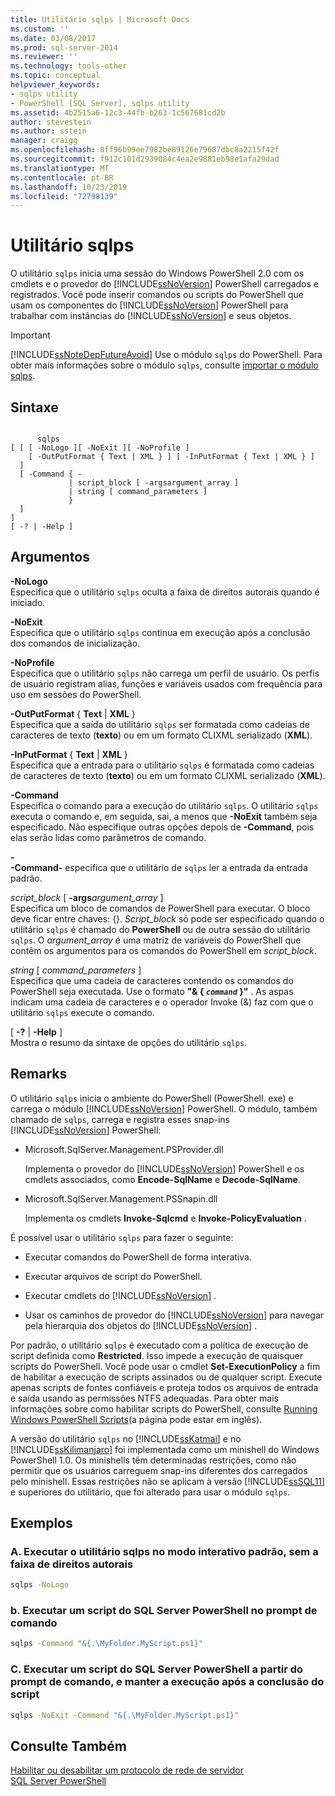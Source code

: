 ```yaml
---
title: Utilitário sqlps | Microsoft Docs
ms.custom: ''
ms.date: 03/08/2017
ms.prod: sql-server-2014
ms.reviewer: ''
ms.technology: tools-other
ms.topic: conceptual
helpviewer_keywords:
- sqlps utility
- PowerShell [SQL Server], sqlps utility
ms.assetid: 4b2515a6-12c3-44fb-b263-1c567681cd2b
author: stevestein
ms.author: sstein
manager: craigg
ms.openlocfilehash: 8ff96b99ee7982be89126e79687dbc8a2215f42f
ms.sourcegitcommit: f912c101d2939084c4ea2e9881eb98e1afa29dad
ms.translationtype: MT
ms.contentlocale: pt-BR
ms.lasthandoff: 10/23/2019
ms.locfileid: "72798139"
---
```

# <a name="sqlps-utility"></a>Utilitário sqlps
  O utilitário `sqlps` inicia uma sessão do Windows PowerShell 2.0 com os cmdlets e o provedor do [!INCLUDE[ssNoVersion](../includes/ssnoversion-md.md)] PowerShell carregados e registrados. Você pode inserir comandos ou scripts do PowerShell que usam os componentes do [!INCLUDE[ssNoVersion](../includes/ssnoversion-md.md)] PowerShell para trabalhar com instâncias do [!INCLUDE[ssNoVersion](../includes/ssnoversion-md.md)] e seus objetos.  
  
> [!IMPORTANT]  
>  [!INCLUDE[ssNoteDepFutureAvoid](../includes/ssnotedepfutureavoid-md.md)] Use o módulo `sqlps` do PowerShell. Para obter mais informações sobre o módulo `sqlps`, consulte [importar o módulo sqlps](../database-engine/import-the-sqlps-module.md).  
  
## <a name="syntax"></a>Sintaxe  
  
```  
  
      sqlps   
[ [ [ -NoLogo ][ -NoExit ][ -NoProfile ]  
    [ -OutPutFormat { Text | XML } ] [ -InPutFormat { Text | XML } ]  
  ]  
  [ -Command { -  
             | script_block [ -argsargument_array ]  
             | string [ command_parameters ]  
             }  
  ]  
]  
[ -? | -Help ]  
```  
  
## <a name="arguments"></a>Argumentos  
 **-NoLogo**  
 Especifica que o utilitário `sqlps` oculta a faixa de direitos autorais quando é iniciado.  
  
 **-NoExit**  
 Especifica que o utilitário `sqlps` continua em execução após a conclusão dos comandos de inicialização.  
  
 **-NoProfile**  
 Especifica que o utilitário `sqlps` não carrega um perfil de usuário. Os perfis de usuário registram alias, funções e variáveis usados com frequência para uso em sessões do PowerShell.  
  
 **-OutPutFormat** { **Text** | **XML** }  
 Especifica que a saída do utilitário `sqlps` ser formatada como cadeias de caracteres de texto (**texto**) ou em um formato CLIXML serializado (**XML**).  
  
 **-InPutFormat** { **Text** | **XML** }  
 Especifica que a entrada para o utilitário `sqlps` é formatada como cadeias de caracteres de texto (**texto**) ou em um formato CLIXML serializado (**XML**).  
  
 **-Command**  
 Especifica o comando para a execução do utilitário `sqlps`. O utilitário `sqlps` executa o comando e, em seguida, sai, a menos que **-NoExit** também seja especificado. Não especifique outras opções depois de **-Command**, pois elas serão lidas como parâmetros de comando.  
  
 **-**  
 **-Command-** especifica que o utilitário de `sqlps` ler a entrada da entrada padrão.  
  
 *script_block* [ **-args**_argument_array_ ]  
 Especifica um bloco de comandos de PowerShell para executar. O bloco deve ficar entre chaves: {}. *Script_block* só pode ser especificado quando o utilitário `sqlps` é chamado do **PowerShell** ou de outra sessão do utilitário `sqlps`. O *argument_array* é uma matriz de variáveis do PowerShell que contêm os argumentos para os comandos do PowerShell em *script_block*.  
  
 *string* [ *command_parameters* ]  
 Especifica que uma cadeia de caracteres contendo os comandos do PowerShell seja executada. Use o formato **"& { *`command`* }"** . As aspas indicam uma cadeia de caracteres e o operador Invoke (&) faz com que o utilitário `sqlps` execute o comando.  
  
 [ **-?** |  **-Help** ]  
 Mostra o resumo da sintaxe de opções do utilitário `sqlps`.  
  
## <a name="remarks"></a>Remarks  
 O utilitário `sqlps` inicia o ambiente do PowerShell (PowerShell. exe) e carrega o módulo [!INCLUDE[ssNoVersion](../includes/ssnoversion-md.md)] PowerShell. O módulo, também chamado de `sqlps`, carrega e registra esses snap-ins [!INCLUDE[ssNoVersion](../includes/ssnoversion-md.md)] PowerShell:  
  
-   Microsoft.SqlServer.Management.PSProvider.dll  
  
     Implementa o provedor do [!INCLUDE[ssNoVersion](../includes/ssnoversion-md.md)] PowerShell e os cmdlets associados, como **Encode-SqlName** e **Decode-SqlName**.  
  
-   Microsoft.SqlServer.Management.PSSnapin.dll  
  
     Implementa os cmdlets **Invoke-Sqlcmd** e **Invoke-PolicyEvaluation** .  
  
 É possível usar o utilitário `sqlps` para fazer o seguinte:  
  
-   Executar comandos do PowerShell de forma interativa.  
  
-   Executar arquivos de script do PowerShell.  
  
-   Executar cmdlets do [!INCLUDE[ssNoVersion](../includes/ssnoversion-md.md)] .  
  
-   Usar os caminhos de provedor do [!INCLUDE[ssNoVersion](../includes/ssnoversion-md.md)] para navegar pela hierarquia dos objetos do [!INCLUDE[ssNoVersion](../includes/ssnoversion-md.md)] .  
  
 Por padrão, o utilitário `sqlps` é executado com a política de execução de script definida como **Restricted**. Isso impede a execução de quaisquer scripts do PowerShell. Você pode usar o cmdlet **Set-ExecutionPolicy** a fim de habilitar a execução de scripts assinados ou de qualquer script. Execute apenas scripts de fontes confiáveis e proteja todos os arquivos de entrada e saída usando as permissões NTFS adequadas. Para obter mais informações sobre como habilitar scripts do PowerShell, consulte [Running Windows PowerShell Scripts](https://www.tech-recipes.com/rx/2513/powershell_enable_script_support/)(a página pode estar em inglês).  
  
 A versão do utilitário `sqlps` no [!INCLUDE[ssKatmai](../includes/sskatmai-md.md)] e no [!INCLUDE[ssKilimanjaro](../includes/sskilimanjaro-md.md)] foi implementada como um minishell do Windows PowerShell 1.0. Os minishells têm determinadas restrições, como não permitir que os usuários carreguem snap-ins diferentes dos carregados pelo minishell. Essas restrições não se aplicam à versão [!INCLUDE[ssSQL11](../includes/sssql11-md.md)] e superiores do utilitário, que foi alterado para usar o módulo `sqlps`.  
  
## <a name="examples"></a>Exemplos  

### <a name="a-run-the-sqlps-utility-in-default-interactive-mode-without-the-copyright-banner"></a>A. Executar o utilitário sqlps no modo interativo padrão, sem a faixa de direitos autorais
  
```cmd
sqlps -NoLogo  
```  
  
### <a name="b-run-a-sql-server-powershell-script-from-the-command-prompt"></a>b. Executar um script do SQL Server PowerShell no prompt de comando
  
```cmd
sqlps -Command "&{.\MyFolder.MyScript.ps1}"  
```  
  
### <a name="c-run-a-sql-server-powershell-script-from-the-command-prompt-and-keep-running-after-the-script-completes"></a>C. Executar um script do SQL Server PowerShell a partir do prompt de comando, e manter a execução após a conclusão do script
  
```cmd
sqlps -NoExit -Command "&{.\MyFolder.MyScript.ps1}"  
```  
  
## <a name="see-also"></a>Consulte Também  
 [Habilitar ou desabilitar um protocolo de rede de servidor](../database-engine/configure-windows/enable-or-disable-a-server-network-protocol.md)   
 [SQL Server PowerShell](../powershell/sql-server-powershell.md)  
